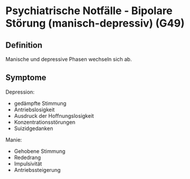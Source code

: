 # Psychiatrische Notfälle - Bipolare Störung (manisch-depressiv) (G49)

## Definition
Manische und depressive Phasen wechseln sich ab.

## Symptome
Depression:
+ gedämpfte Stimmung
+ Antriebslosigkeit
+ Ausdruck der Hoffnungslosigkeit
+ Konzentrationsstörungen
+ Suizidgedanken

Manie:
+ Gehobene Stimmung
+ Rededrang
+ Impulsivität
+ Antriebssteigerung